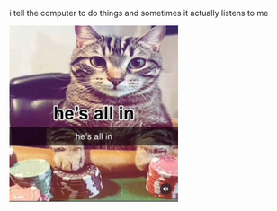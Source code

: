 i tell the computer to do things and sometimes it actually listens to me
<!--START_SECTION:update_image-->
<img src=https://raw.githubusercontent.com/sneakykestrel/sneakykestrel/main/.github/images/hes-all-in.jpg height="" width="300" align=left alt=kitty />
<!--END_SECTION:update_image-->

